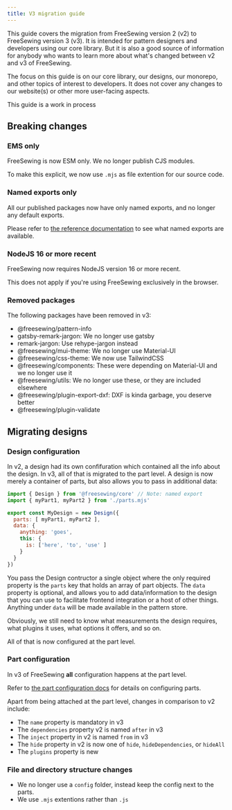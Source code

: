 ```yaml
---
title: V3 migration guide
---
```


This guide covers the migration from FreeSewing version 2 (v2) to FreeSewing
version 3 (v3).  It is intended for pattern designers and developers using our
core library. But it is also a good source of information for anybody who wants
to learn more about what's changed between v2 and v3 of FreeSewing.

The focus on this guide is on our core library, our designs, our monorepo, and other topics of interest to developers.
It does not cover any changes to our website(s) or other more user-facing aspects.

<Fixme compact>This guide is a work in process</Fixme>

## Breaking changes

### EMS only

FreeSewing is now ESM only. We no longer publish CJS modules.

To make this explicit, we now use `.mjs` as file extention for our source code.

### Named exports only

All our published packages now have only named exports, and no longer any default exports.

Please refer to [the reference documentation](/reference/api/core) to see what named exports are available.

### NodeJS 16 or more recent

FreeSewing now requires NodeJS version 16 or more recent.

<Note compact>This does not apply if you're using FreeSewing exclusively in the browser.</Note>

### Removed packages

The following packages have been removed in v3:

- @freesewing/pattern-info
- gatsby-remark-jargon: We no longer use gatsby
- remark-jargon: Use rehype-jargon instead
- @freesewing/mui-theme: We no longer use Material-UI
- @freesewing/css-theme: We now use TailwindCSS
- @freesewing/components: These were depending on Material-UI and we no longer use it
- @freesewing/utils: We no longer use these, or they are included elsewhere
- @freesewing/plugin-export-dxf: DXF is kinda garbage, you deserve better
- @freesewing/plugin-validate

## Migrating designs

### Design configuration

In v2, a design had its own confifuration which contained all the info about the design.
In v3, all of that is migrated to the part level. A design is now merely a container of parts, but also allows you to pass in additional data:

```js
import { Design } from '@freesewing/core' // Note: named export
import { myPart1, myPart2 } from './parts.mjs'

export const MyDesign = new Design({
  parts: [ myPart1, myPart2 ],
  data: {
    anything: 'goes',
    this: {
      is: ['here', 'to', 'use' ]
    }
  }
})
```

You pass the Design contructor a single object where the only required property is the `parts` key that holds an array of part objects.
The `data` property is optional, and allows you to add data/information to the design that you can use to facilitate frontend integration or a host of other things. Anything under `data` will be made available in the pattern store.

Obviously, we still need to know what measurements the design requires, what plugins it uses, what options it offers, and so on.

All of that is now configured at the part level.

### Part configuration

In v3 of FreeSewing __all__ configuration happens at the part level.

Refer to [the part configuration docs](/reference/api/part/config) for details on configuring parts.

Apart from being attached at the part level, changes in comparison to v2 include:

- The `name` property is mandatory in v3
- The `dependencies` property v2 is named `after` in v3
- The `inject` property in v2 is named `from` in v3
- The `hide` property in v2 is now one of `hide`, `hideDependencies`, or `hideAll`
- The `plugins` property is new 

### File and directory structure changes

- We no longer use a `config` folder, instead keep the config next to the parts.
- We use `.mjs` extentions rather than `.js`

